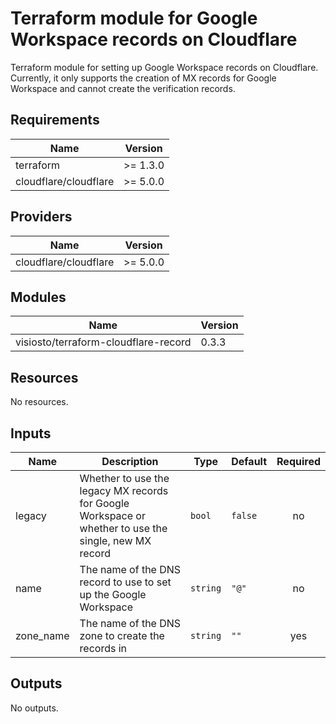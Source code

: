 # Terraform module for Google Workspace records on Cloudflare

Terraform module for setting up Google Workspace records on Cloudflare.
Currently, it only supports the creation of MX records for Google Workspace and
cannot create the verification records.

## Requirements

| Name                  | Version  |
| --------------------- | -------- |
| terraform             | >= 1.3.0 |
| cloudflare/cloudflare | >= 5.0.0 |

## Providers

| Name                  | Version  |
| --------------------- | -------- |
| cloudflare/cloudflare | >= 5.0.0 |

## Modules

| Name                                 | Version |
| ------------------------------------ | ------- |
| visiosto/terraform-cloudflare-record | 0.3.3   |

## Resources

No resources.

## Inputs

| Name      | Description                                                                                           | Type     | Default | Required |
| --------- | ----------------------------------------------------------------------------------------------------- | -------- | ------- | :------: |
| legacy    | Whether to use the legacy MX records for Google Workspace or whether to use the single, new MX record | `bool`   | `false` |    no    |
| name      | The name of the DNS record to use to set up the Google Workspace                                      | `string` | `"@"`   |    no    |
| zone_name | The name of the DNS zone to create the records in                                                     | `string` | `""`    |   yes    |

## Outputs

No outputs.
